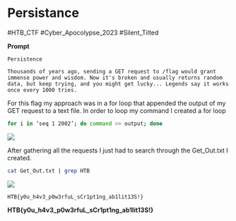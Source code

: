 # Persistance
#HTB_CTF #Cyber_Apocolypse_2023
#Silent_Tilted 

**Prompt**
```
Persistence

Thousands of years ago, sending a GET request to /flag would grant immense power and wisdom. Now it's broken and usually returns random data, but keep trying, and you might get lucky... Legends say it works once every 1000 tries.
```

For this flag my approach was in a for loop that appended the output of my GET request to a text file. In order to loop my command I created a for loop 
```bash
for i in ‘seq 1 2002’; do command >> output; done
```

**![](https://lh6.googleusercontent.com/1w0wpNawWcydK4n1ey8idOd71cC1BXloSm-caj0cPsUIm3u1CSkAZnEB7u5afTRJUIfVBQVJvwmDseqMpovAFofFSro-mBf_I0N6H_FetdUoLjZbDxUWfueJ8YfBY0ryMXiUTuqyNeBfhA_V06P-ZtY)**

After gathering all the requests I just had to search through the Get_Out.txt I created.
```bash
cat Get_Out.txt | grep HTB
```

**![](https://lh4.googleusercontent.com/UMmCIkSKGya5zO_aQb2vO6sWnqXCLxRCNEobeEM7AZtZPYPyKl_qKXUybRmJiwVuAAy_Uuvn77_HGyFOly8qvAZooooUiGoJ5rFxU2Yk1OPmsvrIkvXC1DtDlX841Amd4s0xhpVlqY11vNtV_sJ1-8g)**

```
HTB{y0u_h4v3_p0w3rfuL_sCr1pt1ng_ab1lit13S!}
```
**HTB{y0u_h4v3_p0w3rfuL_sCr1pt1ng_ab1lit13S!}**

